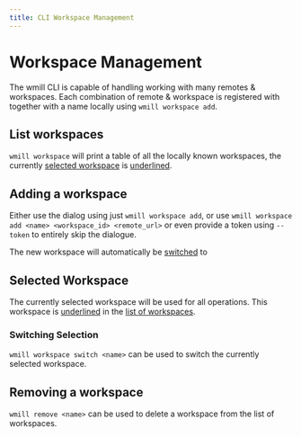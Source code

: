 ```yaml
---
title: CLI Workspace Management
---
```


# Workspace Management

The wmill CLI is capable of handling working with many remotes & workspaces.
Each combination of remote & workspace is registered with together with a name
locally using `wmill workspace add`.

## List workspaces

`wmill workspace` will print a table of all the locally known workspaces, the
currently [selected workspace](#selected-workspace) is <ins>underlined</ins>.

## Adding a workspace

Either use the dialog using just `wmill workspace add`, or use
`wmill workspace add <name> <workspace_id> <remote_url>` or even provide a token
using `--token` to entirely skip the dialogue.

The new workspace will automatically be [switched](#switching-selection) to

## Selected Workspace

The currently selected workspace will be used for all operations. This workspace
is <ins>underlined</ins> in the [list of workspaces](#list-workspaces).

### Switching Selection

`wmill workspace switch <name>` can be used to switch the currently selected
workspace.

## Removing a workspace

`wmill remove <name>` can be used to delete a workspace from the list of
workspaces.
